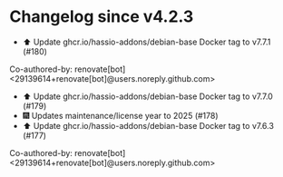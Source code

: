 # Changelog since v4.2.3
- ⬆️ Update ghcr.io/hassio-addons/debian-base Docker tag to v7.7.1 (#180)

Co-authored-by: renovate[bot] <29139614+renovate[bot]@users.noreply.github.com> 
- ⬆️ Update ghcr.io/hassio-addons/debian-base Docker tag to v7.7.0 (#179) 
- 🎆 Updates maintenance/license year to 2025 (#178) 
- ⬆️ Update ghcr.io/hassio-addons/debian-base Docker tag to v7.6.3 (#177)

Co-authored-by: renovate[bot] <29139614+renovate[bot]@users.noreply.github.com> 
